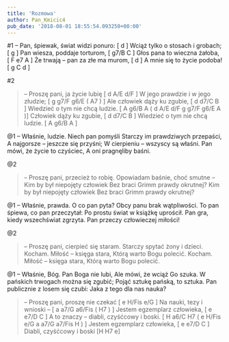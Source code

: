 ```yaml
---
title: 'Rozmowa'
author: Pan_Kmicic4
pub_date: '2018-08-01 18:55:54.093250+00:00'
---
```


#1
– Pan, śpiewak, świat widzi ponuro: [ d ]
Wciąż tylko o stosach i grobach; [ g ]
Pan wiesza, poddaje torturom, [ g7/B C ]
Głos pana to wieczna żałoba, [ F e7 A ]
Że trwają – pan za złe ma murom, [ d ]
A mnie się to życie podoba! [ g C d ]

#2
>– Proszę pani, ja życie lubię [ d A/E d/F ]
>W jego prawdzie i w jego złudzie; [ g g7/F g6/E ( A7 ) ]
>Ale człowiek dąży ku zgubie, [ d d7/C B ]
>Wiedzieć o tym nie chcą ludzie. [ A g6/B A  ( d A/E d/F g g7/F g6/E A )]
>Człowiek dąży ku zgubie, [ d d7/C B ]
>Wiedzieć o tym nie chcą ludzie. [ A g6/B A ]

@1
– Właśnie, ludzie. Niech pan pomyśli
Starczy im prawdziwych przepaści,
A najgorsze – jeszcze się przyśni;
W cierpieniu – wszyscy są właśni.
Pan mówi, że życie to czyściec,
A oni pragnęliby baśni.

@2
>– Proszę pani, przecież to robię.
>Opowiadam baśnie, choć smutne –
>Kim by był niepojęty człowiek
>Bez braci Grimm prawdy okrutnej?
>Kim by był niepojęty człowiek
>Bez braci Grimm prawdy okrutnej?

@1
– Właśnie, prawda. O co pan pyta?
Obcy panu brak wątpliwości.
To pan śpiewa, co pan przeczytał:
Po prostu świat w książkę uprościł.
Pan gra, kiedy wszechświat zgrzyta.
Pan przeczy człowieczej miłości!

@2
>– Proszę pani, cierpieć się staram.
>Starczy spytać żony i dzieci.
>Kocham. Miłość – księga stara,
>Którą warto Bogu polecić.
>Kocham. Miłość – księga stara,
>Którą warto Bogu polecić.

@1
– Właśnie, Bóg. Pan Boga nie lubi,
Ale mówi, że wciąż Go szuka.
W pańskich trwogach można się zgubić;
Pojąć sztukę pańską, to sztuka.
Pan publicznie z losem się czubi:
Jaka z tego dla nas nauka?

>– Proszę pani, proszę nie czekać [ e H/Fis e/G ]
>Na nauki, tezy i wnioski – [ a a7/G a6/Fis ( H7 ) ]
>Jestem egzemplarz człowieka, [ e e7/D C ]
>A to znaczy – diabli, czyśćcowy i boski. [ H a6/C H7 ( e H/Fis e/G a a7/G a7/Fis H ) ]
>Jestem egzemplarz człowieka, [ e e7/D C ]
>Diabli, czyśćcowy i boski [H H7 e]